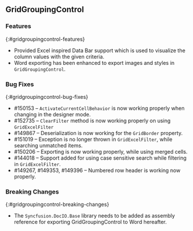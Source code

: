 ## GridGroupingControl

### Features
{:#gridgroupingcontrol-features}

* Provided Excel inspired Data Bar support which is used to visualize the column values with the given criteria.
* Word exporting has been enhanced to export images and styles in `GridGroupingControl`.

### Bug Fixes
{:#gridgroupingcontrol-bug-fixes}

* \#150153 – `ActivateCurrentCellBehavior` is now working properly when changing in the designer mode.
* \#152735 – `ClearFilter` method is now working properly on using `GridExcelFilter`
* \#149867 – Deserialization is now working for the `GridBorder` property.
* \#151019 – Exception is no longer thrown in `GridExcelFilter`, while searching unmatched items.
* \#150206 – Exporting is now working properly, while using merged cells.
* \#144018 – Support added for using case sensitive search while filtering in `GridExcelFilter`.
* \#149267, \#149353, \#149396 – Numbered row header is working now properly.

### Breaking Changes
{:#gridgroupingcontrol-breaking-changes}

* The `Syncfusion.DocIO.Base` library needs to be added as assembly reference for exporting GridGroupingControl to Word hereafter.
